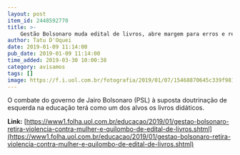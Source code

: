 ```yaml
---
layout: post
item_id: 2448592770
title: >-
    Gestão Bolsonaro muda edital de livros, abre margem para erros e retira violência contra a mulher
author: Tatu D'Oquei
date: 2019-01-09 11:14:00
pub_date: 2019-01-09 11:14:00
time_added: 2019-03-30 10:00:38
category: avisamos
tags: []
image: https://f.i.uol.com.br/fotografia/2019/01/07/15468870645c339f981ae00_1546887064_3x2_rt.jpg
---
```


O combate do governo de Jairo Bolsonaro (PSL) à suposta doutrinação de esquerda na educação terá como um dos alvos os livros didáticos.

**Link:** [https://www1.folha.uol.com.br/educacao/2019/01/gestao-bolsonaro-retira-violencia-contra-mulher-e-quilombo-de-edital-de-livros.shtml](https://www1.folha.uol.com.br/educacao/2019/01/gestao-bolsonaro-retira-violencia-contra-mulher-e-quilombo-de-edital-de-livros.shtml)

